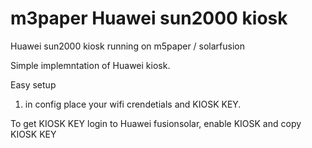 # m3paper Huawei sun2000 kiosk
 Huawei sun2000 kiosk running on m5paper / solarfusion
 
 Simple implemntation of Huawei kiosk. 
 
 Easy setup
 1. in config place your wifi crendetials and KIOSK KEY.
 
 To get KIOSK KEY login to Huawei fusionsolar, enable KIOSK and copy KIOSK KEY
 
 
